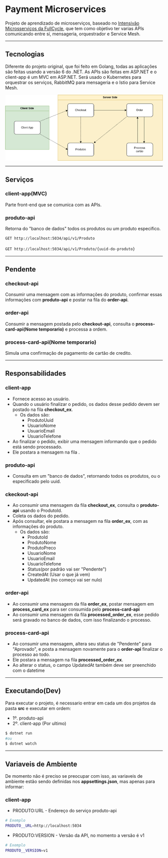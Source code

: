 # Payment Microservices
Projeto de aprendizado de microserviços, baseado no [Intensivão Microsserviços da FullCycle](https://www.youtube.com/playlist?list=PL5aY_NrL1rjuzBYy1Gro6IVDF1BPkPK_m), que tem como objetivo ter varias APIs comunicando entre sí,  mensageria, orquestrador e Service Mesh. 
___
## Tecnologias
Diferente do projeto original, que foi feito em Golang, todas as aplicações são feitas usando a versão 6 do .NET. As APIs são feitas em ASP.NET e o client-app é um MVC em ASP.NET. 
Será usado o Kubernetes para orquestrar os serviços, RabbitMQ para mensageria e o Istio para Service Mesh.

![Diagrama do Projeto](img/IntensivoMicroservicos.drawio.png)

___
## Serviços

### client-app(MVC)
Parte front-end que se comunica com as APIs.

### produto-api
Retorna do "banco de dados" todos os produtos ou um produto especifico.

```sh
GET http://localhost:5034/api/v1/Produto

GET http://localhost:5034/api/v1/Produto/{uuid-do-produto}
```

___
## Pendente

### checkout-api
Consumir uma mensagem com as informações do produto, confirmar essas informações com **produto-api** e postar na fila do **order-api**.

### order-api
Consumir a mensagem postada pelo **checkout-api**, consulta o **process-card-api(Nome temporario)** e processa a ordem.

### process-card-api(Nome temporario)
Simula uma confirmação de pagamento de cartão de credito.

___
## Responsabilidades
### client-app
- Fornece acesso ao usuário.
- Quando o usuário finalizar o pedido, os dados desse pedido devem ser postado na fila **checkout_ex**.
    - Os dados são:
        - ProdutoUuid
        - UsuarioNome
        - UsuarioEmail
        - UsuarioTelefone
- Ao finalizar o pedido, exibir uma mensagem informando que o pedido está sendo processado.
- Ele postara a mensagem na fila .

### produto-api
- Consulta em um "banco de dados", retornando todos os produtos, ou o especificado pelo uuid.

### ckeckout-api
- Ao consumir uma mensagem da fila **checkout_ex**, consulta o **produto-api** usando o ProdutoId.
- Coleta os dados do pedido.
- Após consultar, ele postara a mensagem na fila **order_ex**, com as informações do produto.
    - Os dados são:
        - ProdutoId
        - ProdutoNome
        - ProdutoPreco
        - UsuarioNome
        - UsuarioEmail
        - UsuarioTelefone
        - Status(por padrão vai ser "Pendente")
        - CreatedAt (Usar o que já vem)
        - UpdatedAt (no começo vai ser nulo)

### order-api
- Ao consumir uma mensagem da fila **order_ex**, postar mensagem em **process_card_ex** para ser consumida pelo **process-card-api**
- Ao consumir uma mensagem da fila **processed_order_ex**, esse pedido será gravado no banco de dados, com isso finalizando o processo.

### process-card-api
- Ao consumir uma mensagem, altera seu status de "Pendente" para "Aprovado", e posta a mensagem novamente para o **order-api** finalizar o processo ao todo.
- Ele postara a mensagem na fila **processed_order_ex**.
- Ao alterar o status, o campo UpdatedAt também deve ser preenchido com o datetime

___
## Executando(Dev)
Para executar o projeto, é necessario entrar em cada um dos projetos da pasta **src** e executar em ordem:

- 1º. produto-api
- 2º. client-app (Por ultimo)
```sh
$ dotnet run
#ou
$ dotnet watch
```

___
## Variaveis de Ambiente
De momento não é preciso se preocupar com isso, as variaveis de ambiente estão sendo definidas nos **appsettings.json**, mas apenas para informar:

### client-app
- PRODUTO:URL - Endereço do serviço produto-api
```sh
# Exemplo
PRODUTO__URL=http://localhost:5034
```

- PRODUTO:VERSION - Versão da API, no momento a versão é v1
```sh
# Exemplo
PRODUTO__VERSION=v1
```